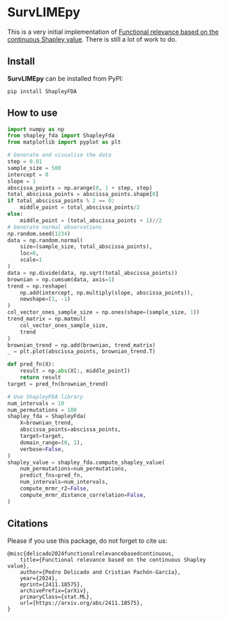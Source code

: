 # SurvLIMEpy

This is a very initial implementation of [Functional relevance based on the continuous Shapley value](https://arxiv.org/abs/2411.18575). There is still a lot of work to do.

## Install
**SurvLIMEpy** can be installed from PyPI:

```
pip install ShapleyFDA
```

## How to use
```python
import numpy as np
from shapley_fda import ShapleyFda
from matplotlib import pyplot as plt

# Generate and visualise the data
step = 0.01
sample_size = 500
intercept = 0
slope = 1
abscissa_points = np.arange(0, 1 + step, step)
total_abscissa_points = abscissa_points.shape[0]
if total_abscissa_points % 2 == 0:
    middle_point = total_abscissa_points/2
else:
    middle_point = (total_abscissa_points + 1)//2
# Generate normal observations
np.random.seed(1234)
data = np.random.normal(
    size=(sample_size, total_abscissa_points),
    loc=0,
    scale=1
)
data = np.divide(data, np.sqrt(total_abscissa_points))
brownian = np.cumsum(data, axis=1)
trend = np.reshape(
    np.add(intercept, np.multiply(slope, abscissa_points)),
    newshape=(1, -1)
)
col_vector_ones_sample_size = np.ones(shape=(sample_size, 1))
trend_matrix = np.matmul(
    col_vector_ones_sample_size,
    trend
)
brownian_trend = np.add(brownian, trend_matrix)
_ = plt.plot(abscissa_points, brownian_trend.T)

def pred_fn(X):
    result = np.abs(X[:, middle_point])
    return result
target = pred_fn(brownian_trend)

# Use ShapleyFDA library
num_intervals = 10
num_permutations = 100
shapley_fda = ShapleyFda(
    X=brownian_trend,
    abscissa_points=abscissa_points,
    target=target,
    domain_range=(0, 1),
    verbose=False,
)
shapley_value = shapley_fda.compute_shapley_value(
    num_permutations=num_permutations,
    predict_fns=pred_fn,
    num_intervals=num_intervals,
    compute_mrmr_r2=False,
    compute_mrmr_distance_correlation=False,
)
```

## Citations
Please if you use this package, do not forget to cite us:
```
@misc{delicado2024functionalrelevancebasedcontinuous,
    title={Functional relevance based on the continuous Shapley value}, 
    author={Pedro Delicado and Cristian Pachón-García},
    year={2024},
    eprint={2411.18575},
    archivePrefix={arXiv},
    primaryClass={stat.ML},
    url={https://arxiv.org/abs/2411.18575}, 
}
```

